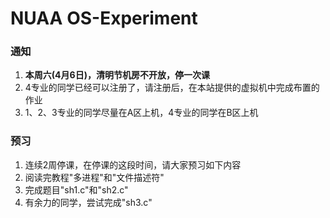 # NUAA OS-Experiment

### 通知

1. **本周六(4月6日)，清明节机房不开放，停一次课**
2. 4专业的同学已经可以注册了，请注册后，在本站提供的虚拟机中完成布置的作业
3. 1、2、3专业的同学尽量在A区上机，4专业的同学在B区上机

### 预习

1. 连续2周停课，在停课的这段时间，请大家预习如下内容
2. 阅读完教程"多进程"和"文件描述符"
3. 完成题目"sh1.c"和"sh2.c"
4. 有余力的同学，尝试完成"sh3.c"